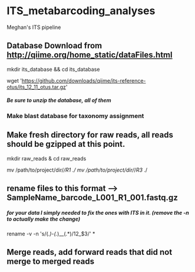 # ITS_metabarcoding_analyses
Meghan's ITS pipeline


## Database Download from http://qiime.org/home_static/dataFiles.html

mkdir its_database && cd its_database

wget 'https://github.com/downloads/qiime/its-reference-otus/its_12_11_otus.tar.gz'



##### Be sure to unzip the database, all of them



### Make blast database for taxonomy assignment




## Make fresh directory for raw reads, all reads should be gzipped at this point.

mkdir raw_reads & cd raw_reads

mv /path/to/project/dir/*/*R1* ./
mv /path/to/project/dir/*/*R3* ./




## rename files to this format --> SampleName_barcode_L001_R1_001.fastq.gz
##### for your data I simply needed to fix the ones with ITS in it. (remove the -n to actually make the change)
rename -v -n 's/(.*)-(.*)__(.*)/$1$2_$3/' *



## Merge reads, add forward reads that did not merge to merged reads



